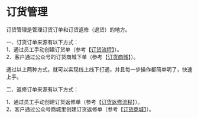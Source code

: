 # 订货管理

订货管理是管理订货订单和订货返修（退货）的地方。

一、订货订单来源有以下方式：  
1、通过员工手动创建订货单（参考【[订货流程](/ding-huo/ding-huo-liu-cheng.md)】）。  
2、客户通过公众号的订货商城下单（参考【[订货商城](/ke-hu-shang-cheng/ding-huo-shang-cheng.md)】）。

通过以上两种方式，就可以实现线上线下打通，并且每一步操作都简单明了，快速上手。

二、返修订单来源有以下方式：

1、通过员工手动创建订货返修单（参考【[订货返修流程](/shang-pin-guan-li/ling-shou/fan-xiu-ff08-tui-huo-ff09-liu-cheng.md)】）。  
2、客户通过公众号商城里创建订货返修单（参考【[订货商城](/ke-hu-shang-cheng/ding-huo-shang-cheng.md)】）。

